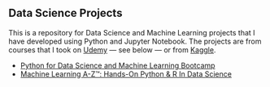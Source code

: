 ## Data Science Projects

This is a repository for Data Science and Machine Learning projects that I have developed using Python and Jupyter Notebook. The projects are from courses that I took on [Udemy](https://www.udemy.com/) — see below — or from [Kaggle](https://www.kaggle.com/).

- [Python for Data Science and Machine Learning Bootcamp](https://www.udemy.com/course/python-for-data-science-and-machine-learning-bootcamp/)
- [Machine Learning A-Z™: Hands-On Python & R In Data Science](https://www.udemy.com/course/machinelearning/)
